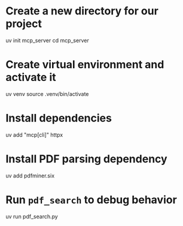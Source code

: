# Create a new directory for our project
uv init mcp_server
cd mcp_server

# Create virtual environment and activate it
uv venv
source .venv/bin/activate

# Install dependencies
uv add "mcp[cli]" httpx

# Install PDF parsing dependency
uv add pdfminer.six

# Run `pdf_search` to debug behavior

uv run pdf_search.py